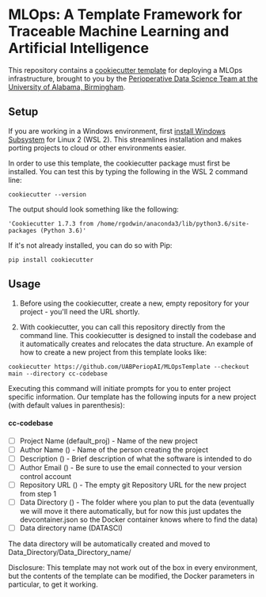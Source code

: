 # MLOps: A Template Framework for Traceable Machine Learning and Artificial Intelligence
This repository contains a [cookiecutter template](https://cookiecutter.readthedocs.io/en/stable/) for deploying a MLOps infrastructure, brought to you by the [Perioperative Data Science Team at the University of Alabama, Birmingham](https://sites.uab.edu/periop-datascience/).

## Setup

If you are working in a Windows environment, first [install Windows Subsystem](https://learn.microsoft.com/en-us/windows/wsl/install) for Linux 2 (WSL 2).  This streamlines installation and makes porting projects to cloud or other environments easier.  

In order to use this template, the cookiecutter package must first be installed. You can test this by typing the following in the WSL 2 command line: 
~~~
cookiecutter --version
~~~ 



The output should look something like the following:
```
'Cookiecutter 1.7.3 from /home/rgodwin/anaconda3/lib/python3.6/site-packages (Python 3.6)'
```

If it's not already installed, you can do so with Pip:
~~~
pip install cookiecutter
~~~

## Usage
1. Before using the cookiecutter, create a new, empty repository for your project - you'll need the URL shortly.


2. With cookiecutter, you can call this repository directly from the command line.  This cookiecutter is designed to install the codebase and it automatically creates and relocates the data structure.   An example of how to create a new project from this template looks like:
~~~
cookiecutter https://github.com/UABPeriopAI/MLOpsTemplate --checkout main --directory cc-codebase
~~~
Executing this command will initiate prompts for you to enter project specific information.  Our template has the following inputs for a new project (with default values in parenthesis):
#### cc-codebase
- [ ] Project Name (default_proj) - Name of the new project
- [ ] Author Name () - Name of the person creating the project 
- [ ] Description () - Brief description of what the software is intended to do
- [ ] Author Email () - Be sure to use the email connected to your version control account
- [ ] Repository URL () - The empty git Repository URL for the new project from step 1
- [ ] Data Directory () - The folder where you plan to put the data (eventually we will move it there automatically, but for now this just updates the devcontainer.json so the Docker container knows where to find the data)
- [ ] Data directory name (DATASCI)

The data directory will be automatically created and moved to Data_Directory/Data_Directory_name/

Disclosure: This template may not work out of the box in every environment, but the contents of the template can be modified, the Docker parameters in particular, to get it working. 
